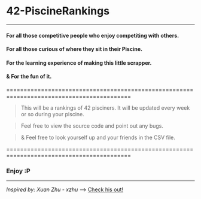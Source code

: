 # 42-PiscineRankings

----

#### For all those competitive people who enjoy competiting with others.
#### For all those curious of where they sit in their Piscine.
#### For the learning experience of making this little scrapper.
#### & For the fun of it.

==========================================================================================

> This will be a rankings of 42 pisciners.
> It will be updated every week or so during your piscine.

> Feel free to view the source code and point out any bugs.

> & Feel free to look yourself up and your friends in the CSV file.

==========================================================================================

### Enjoy :P


-----
_Inspired by: Xuan Zhu - xzhu_  ——>  [Check his out!](https://github.com/xlz447/42-Piscine-C-ranking)
